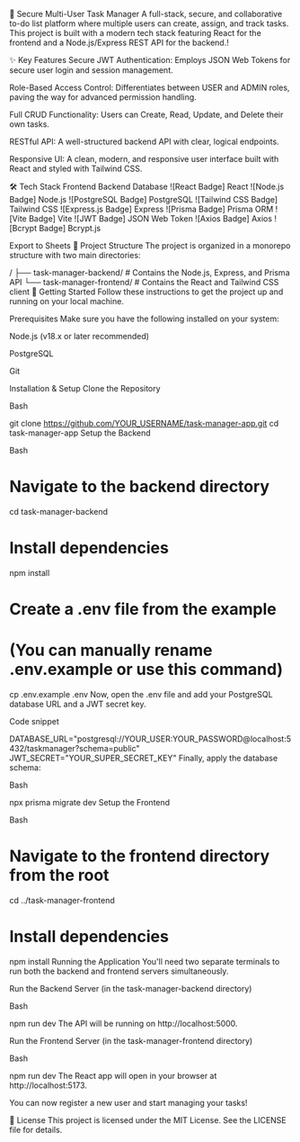 🚀 Secure Multi-User Task Manager
A full-stack, secure, and collaborative to-do list platform where multiple users can create, assign, and track tasks. This project is built with a modern tech stack featuring React for the frontend and a Node.js/Express REST API for the backend.!

✨ Key Features
Secure JWT Authentication: Employs JSON Web Tokens for secure user login and session management.

Role-Based Access Control: Differentiates between USER and ADMIN roles, paving the way for advanced permission handling.

Full CRUD Functionality: Users can Create, Read, Update, and Delete their own tasks.

RESTful API: A well-structured backend API with clear, logical endpoints.

Responsive UI: A clean, modern, and responsive user interface built with React and styled with Tailwind CSS.

🛠️ Tech Stack
Frontend	Backend	Database
![React Badge] React	![Node.js Badge] Node.js	![PostgreSQL Badge] PostgreSQL
![Tailwind CSS Badge] Tailwind CSS	![Express.js Badge] Express	![Prisma Badge] Prisma ORM
![Vite Badge] Vite	![JWT Badge] JSON Web Token	
![Axios Badge] Axios	![Bcrypt Badge] Bcrypt.js	

Export to Sheets
📂 Project Structure
The project is organized in a monorepo structure with two main directories:

/
├── task-manager-backend/   # Contains the Node.js, Express, and Prisma API
└── task-manager-frontend/  # Contains the React and Tailwind CSS client
🏁 Getting Started
Follow these instructions to get the project up and running on your local machine.

Prerequisites
Make sure you have the following installed on your system:

Node.js (v18.x or later recommended)

PostgreSQL

Git

Installation & Setup
Clone the Repository

Bash

git clone https://github.com/YOUR_USERNAME/task-manager-app.git
cd task-manager-app
Setup the Backend

Bash

# Navigate to the backend directory
cd task-manager-backend

# Install dependencies
npm install

# Create a .env file from the example
# (You can manually rename .env.example or use this command)
cp .env.example .env 
Now, open the .env file and add your PostgreSQL database URL and a JWT secret key.

Code snippet

DATABASE_URL="postgresql://YOUR_USER:YOUR_PASSWORD@localhost:5432/taskmanager?schema=public"
JWT_SECRET="YOUR_SUPER_SECRET_KEY"
Finally, apply the database schema:

Bash

npx prisma migrate dev
Setup the Frontend

Bash

# Navigate to the frontend directory from the root
cd ../task-manager-frontend

# Install dependencies
npm install
Running the Application
You'll need two separate terminals to run both the backend and frontend servers simultaneously.

Run the Backend Server (in the task-manager-backend directory)

Bash

npm run dev
The API will be running on http://localhost:5000.

Run the Frontend Server (in the task-manager-frontend directory)

Bash

npm run dev
The React app will open in your browser at http://localhost:5173.

You can now register a new user and start managing your tasks!

📄 License
This project is licensed under the MIT License. See the LICENSE file for details.
